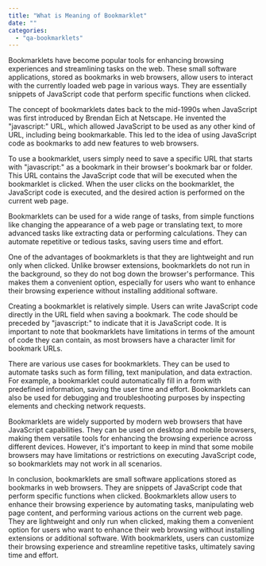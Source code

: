 ```yaml
---
title: "What is Meaning of Bookmarklet"
date: ""
categories: 
  - "qa-bookmarklets"
---
```


Bookmarklets have become popular tools for enhancing browsing experiences and streamlining tasks on the web. These small software applications, stored as bookmarks in web browsers, allow users to interact with the currently loaded web page in various ways. They are essentially snippets of JavaScript code that perform specific functions when clicked.

The concept of bookmarklets dates back to the mid-1990s when JavaScript was first introduced by Brendan Eich at Netscape. He invented the "javascript:" URL, which allowed JavaScript to be used as any other kind of URL, including being bookmarkable. This led to the idea of using JavaScript code as bookmarks to add new features to web browsers.

To use a bookmarklet, users simply need to save a specific URL that starts with "javascript:" as a bookmark in their browser's bookmark bar or folder. This URL contains the JavaScript code that will be executed when the bookmarklet is clicked. When the user clicks on the bookmarklet, the JavaScript code is executed, and the desired action is performed on the current web page.

Bookmarklets can be used for a wide range of tasks, from simple functions like changing the appearance of a web page or translating text, to more advanced tasks like extracting data or performing calculations. They can automate repetitive or tedious tasks, saving users time and effort.

One of the advantages of bookmarklets is that they are lightweight and run only when clicked. Unlike browser extensions, bookmarklets do not run in the background, so they do not bog down the browser's performance. This makes them a convenient option, especially for users who want to enhance their browsing experience without installing additional software.

Creating a bookmarklet is relatively simple. Users can write JavaScript code directly in the URL field when saving a bookmark. The code should be preceded by "javascript:" to indicate that it is JavaScript code. It is important to note that bookmarklets have limitations in terms of the amount of code they can contain, as most browsers have a character limit for bookmark URLs.

There are various use cases for bookmarklets. They can be used to automate tasks such as form filling, text manipulation, and data extraction. For example, a bookmarklet could automatically fill in a form with predefined information, saving the user time and effort. Bookmarklets can also be used for debugging and troubleshooting purposes by inspecting elements and checking network requests.

Bookmarklets are widely supported by modern web browsers that have JavaScript capabilities. They can be used on desktop and mobile browsers, making them versatile tools for enhancing the browsing experience across different devices. However, it's important to keep in mind that some mobile browsers may have limitations or restrictions on executing JavaScript code, so bookmarklets may not work in all scenarios.

In conclusion, bookmarklets are small software applications stored as bookmarks in web browsers. They are snippets of JavaScript code that perform specific functions when clicked. Bookmarklets allow users to enhance their browsing experience by automating tasks, manipulating web page content, and performing various actions on the current web page. They are lightweight and only run when clicked, making them a convenient option for users who want to enhance their web browsing without installing extensions or additional software. With bookmarklets, users can customize their browsing experience and streamline repetitive tasks, ultimately saving time and effort.
